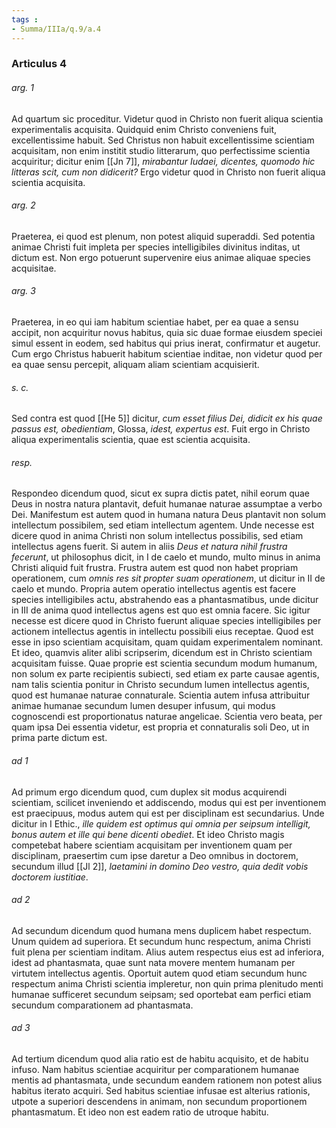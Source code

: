 ```yaml
---
tags : 
- Summa/IIIa/q.9/a.4
---
```


### Articulus 4

###### arg. 1
Ad quartum sic proceditur. Videtur quod in Christo non fuerit aliqua scientia experimentalis acquisita. Quidquid enim Christo conveniens fuit, excellentissime habuit. Sed Christus non habuit excellentissime scientiam acquisitam, non enim institit studio litterarum, quo perfectissime scientia acquiritur; dicitur enim [[Jn 7]], *mirabantur Iudaei, dicentes, quomodo hic litteras scit, cum non didicerit?* Ergo videtur quod in Christo non fuerit aliqua scientia acquisita.

###### arg. 2
Praeterea, ei quod est plenum, non potest aliquid superaddi. Sed potentia animae Christi fuit impleta per species intelligibiles divinitus inditas, ut dictum est. Non ergo potuerunt supervenire eius animae aliquae species acquisitae.

###### arg. 3
Praeterea, in eo qui iam habitum scientiae habet, per ea quae a sensu accipit, non acquiritur novus habitus, quia sic duae formae eiusdem speciei simul essent in eodem, sed habitus qui prius inerat, confirmatur et augetur. Cum ergo Christus habuerit habitum scientiae inditae, non videtur quod per ea quae sensu percepit, aliquam aliam scientiam acquisierit.

###### s. c.
Sed contra est quod [[He 5]] dicitur, *cum esset filius Dei, didicit ex his quae passus est, obedientiam*, Glossa, *idest, expertus est*. Fuit ergo in Christo aliqua experimentalis scientia, quae est scientia acquisita.

###### resp.
Respondeo dicendum quod, sicut ex supra dictis patet, nihil eorum quae Deus in nostra natura plantavit, defuit humanae naturae assumptae a verbo Dei. Manifestum est autem quod in humana natura Deus plantavit non solum intellectum possibilem, sed etiam intellectum agentem. Unde necesse est dicere quod in anima Christi non solum intellectus possibilis, sed etiam intellectus agens fuerit. Si autem in aliis *Deus et natura nihil frustra fecerunt*, ut philosophus dicit, in I de caelo et mundo, multo minus in anima Christi aliquid fuit frustra. Frustra autem est quod non habet propriam operationem, cum *omnis res sit propter suam operationem*, ut dicitur in II de caelo et mundo. Propria autem operatio intellectus agentis est facere species intelligibiles actu, abstrahendo eas a phantasmatibus, unde dicitur in III de anima quod intellectus agens est quo est omnia facere. Sic igitur necesse est dicere quod in Christo fuerunt aliquae species intelligibiles per actionem intellectus agentis in intellectu possibili eius receptae. Quod est esse in ipso scientiam acquisitam, quam quidam experimentalem nominant. Et ideo, quamvis aliter alibi scripserim, dicendum est in Christo scientiam acquisitam fuisse. Quae proprie est scientia secundum modum humanum, non solum ex parte recipientis subiecti, sed etiam ex parte causae agentis, nam talis scientia ponitur in Christo secundum lumen intellectus agentis, quod est humanae naturae connaturale. Scientia autem infusa attribuitur animae humanae secundum lumen desuper infusum, qui modus cognoscendi est proportionatus naturae angelicae. Scientia vero beata, per quam ipsa Dei essentia videtur, est propria et connaturalis soli Deo, ut in prima parte dictum est.

###### ad 1
Ad primum ergo dicendum quod, cum duplex sit modus acquirendi scientiam, scilicet inveniendo et addiscendo, modus qui est per inventionem est praecipuus, modus autem qui est per disciplinam est secundarius. Unde dicitur in I Ethic., *ille quidem est optimus qui omnia per seipsum intelligit, bonus autem et ille qui bene dicenti obediet*. Et ideo Christo magis competebat habere scientiam acquisitam per inventionem quam per disciplinam, praesertim cum ipse daretur a Deo omnibus in doctorem, secundum illud [[Jl 2]], *laetamini in domino Deo vestro, quia dedit vobis doctorem iustitiae*.

###### ad 2
Ad secundum dicendum quod humana mens duplicem habet respectum. Unum quidem ad superiora. Et secundum hunc respectum, anima Christi fuit plena per scientiam inditam. Alius autem respectus eius est ad inferiora, idest ad phantasmata, quae sunt nata movere mentem humanam per virtutem intellectus agentis. Oportuit autem quod etiam secundum hunc respectum anima Christi scientia impleretur, non quin prima plenitudo menti humanae sufficeret secundum seipsam; sed oportebat eam perfici etiam secundum comparationem ad phantasmata.

###### ad 3
Ad tertium dicendum quod alia ratio est de habitu acquisito, et de habitu infuso. Nam habitus scientiae acquiritur per comparationem humanae mentis ad phantasmata, unde secundum eandem rationem non potest alius habitus iterato acquiri. Sed habitus scientiae infusae est alterius rationis, utpote a superiori descendens in animam, non secundum proportionem phantasmatum. Et ideo non est eadem ratio de utroque habitu.

